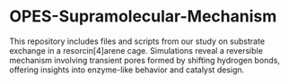 # OPES-Supramolecular-Mechanism
This repository includes files and scripts from our study on substrate exchange in a resorcin[4]arene cage. Simulations reveal a reversible mechanism involving transient pores formed by shifting hydrogen bonds, offering insights into enzyme-like behavior and catalyst design.
